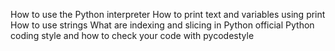 **<!-- General -->**
How to use the Python interpreter
How to print text and variables using print
How to use strings
What are indexing and slicing in Python
official Python coding style and how to check your code with pycodestyle
